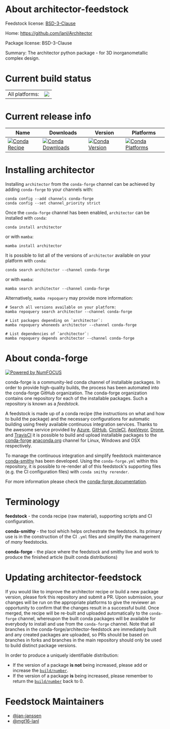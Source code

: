 About architector-feedstock
===========================

Feedstock license: [BSD-3-Clause](https://github.com/conda-forge/architector-feedstock/blob/main/LICENSE.txt)

Home: https://github.com/lanl/Architector

Package license: BSD-3-Clause

Summary: The architector python package - for 3D inorganometallic complex design.

Current build status
====================


<table><tr><td>All platforms:</td>
    <td>
      <a href="https://dev.azure.com/conda-forge/feedstock-builds/_build/latest?definitionId=18185&branchName=main">
        <img src="https://dev.azure.com/conda-forge/feedstock-builds/_apis/build/status/architector-feedstock?branchName=main">
      </a>
    </td>
  </tr>
</table>

Current release info
====================

| Name | Downloads | Version | Platforms |
| --- | --- | --- | --- |
| [![Conda Recipe](https://img.shields.io/badge/recipe-architector-green.svg)](https://anaconda.org/conda-forge/architector) | [![Conda Downloads](https://img.shields.io/conda/dn/conda-forge/architector.svg)](https://anaconda.org/conda-forge/architector) | [![Conda Version](https://img.shields.io/conda/vn/conda-forge/architector.svg)](https://anaconda.org/conda-forge/architector) | [![Conda Platforms](https://img.shields.io/conda/pn/conda-forge/architector.svg)](https://anaconda.org/conda-forge/architector) |

Installing architector
======================

Installing `architector` from the `conda-forge` channel can be achieved by adding `conda-forge` to your channels with:

```
conda config --add channels conda-forge
conda config --set channel_priority strict
```

Once the `conda-forge` channel has been enabled, `architector` can be installed with `conda`:

```
conda install architector
```

or with `mamba`:

```
mamba install architector
```

It is possible to list all of the versions of `architector` available on your platform with `conda`:

```
conda search architector --channel conda-forge
```

or with `mamba`:

```
mamba search architector --channel conda-forge
```

Alternatively, `mamba repoquery` may provide more information:

```
# Search all versions available on your platform:
mamba repoquery search architector --channel conda-forge

# List packages depending on `architector`:
mamba repoquery whoneeds architector --channel conda-forge

# List dependencies of `architector`:
mamba repoquery depends architector --channel conda-forge
```


About conda-forge
=================

[![Powered by
NumFOCUS](https://img.shields.io/badge/powered%20by-NumFOCUS-orange.svg?style=flat&colorA=E1523D&colorB=007D8A)](https://numfocus.org)

conda-forge is a community-led conda channel of installable packages.
In order to provide high-quality builds, the process has been automated into the
conda-forge GitHub organization. The conda-forge organization contains one repository
for each of the installable packages. Such a repository is known as a *feedstock*.

A feedstock is made up of a conda recipe (the instructions on what and how to build
the package) and the necessary configurations for automatic building using freely
available continuous integration services. Thanks to the awesome service provided by
[Azure](https://azure.microsoft.com/en-us/services/devops/), [GitHub](https://github.com/),
[CircleCI](https://circleci.com/), [AppVeyor](https://www.appveyor.com/),
[Drone](https://cloud.drone.io/welcome), and [TravisCI](https://travis-ci.com/)
it is possible to build and upload installable packages to the
[conda-forge](https://anaconda.org/conda-forge) [anaconda.org](https://anaconda.org/)
channel for Linux, Windows and OSX respectively.

To manage the continuous integration and simplify feedstock maintenance
[conda-smithy](https://github.com/conda-forge/conda-smithy) has been developed.
Using the ``conda-forge.yml`` within this repository, it is possible to re-render all of
this feedstock's supporting files (e.g. the CI configuration files) with ``conda smithy rerender``.

For more information please check the [conda-forge documentation](https://conda-forge.org/docs/).

Terminology
===========

**feedstock** - the conda recipe (raw material), supporting scripts and CI configuration.

**conda-smithy** - the tool which helps orchestrate the feedstock.
                   Its primary use is in the construction of the CI ``.yml`` files
                   and simplify the management of *many* feedstocks.

**conda-forge** - the place where the feedstock and smithy live and work to
                  produce the finished article (built conda distributions)


Updating architector-feedstock
==============================

If you would like to improve the architector recipe or build a new
package version, please fork this repository and submit a PR. Upon submission,
your changes will be run on the appropriate platforms to give the reviewer an
opportunity to confirm that the changes result in a successful build. Once
merged, the recipe will be re-built and uploaded automatically to the
`conda-forge` channel, whereupon the built conda packages will be available for
everybody to install and use from the `conda-forge` channel.
Note that all branches in the conda-forge/architector-feedstock are
immediately built and any created packages are uploaded, so PRs should be based
on branches in forks and branches in the main repository should only be used to
build distinct package versions.

In order to produce a uniquely identifiable distribution:
 * If the version of a package **is not** being increased, please add or increase
   the [``build/number``](https://docs.conda.io/projects/conda-build/en/latest/resources/define-metadata.html#build-number-and-string).
 * If the version of a package **is** being increased, please remember to return
   the [``build/number``](https://docs.conda.io/projects/conda-build/en/latest/resources/define-metadata.html#build-number-and-string)
   back to 0.

Feedstock Maintainers
=====================

* [@jan-janssen](https://github.com/jan-janssen/)
* [@mgt16-lanl](https://github.com/mgt16-lanl/)

